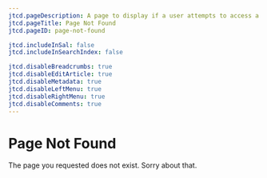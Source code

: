 ```yaml
---
jtcd.pageDescription: A page to display if a user attempts to access a non existent page.
jtcd.pageTitle: Page Not Found
jtcd.pageID: page-not-found

jtcd.includeInSal: false
jtcd.includeInSearchIndex: false

jtcd.disableBreadcrumbs: true
jtcd.disableEditArticle: true
jtcd.disableMetadata: true
jtcd.disableLeftMenu: true
jtcd.disableRightMenu: true
jtcd.disableComments: true
---
```


# Page Not Found
The page you requested does not exist. Sorry about that.